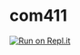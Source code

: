 # com411
[![Run on Repl.it](https://repl.it/badge/github/petermoody101/com411)](https://repl.it/github/petermoody101/com411)